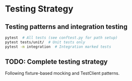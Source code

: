 # Testing Strategy
## Testing patterns and integration testing

```bash
pytest  # All tests (see conftest.py for path setup)
pytest tests/unit/  # Unit tests only
pytest -m integration  # Integration marked tests
```

## TODO: Complete testing strategy
Following fixture-based mocking and TestClient patterns.
